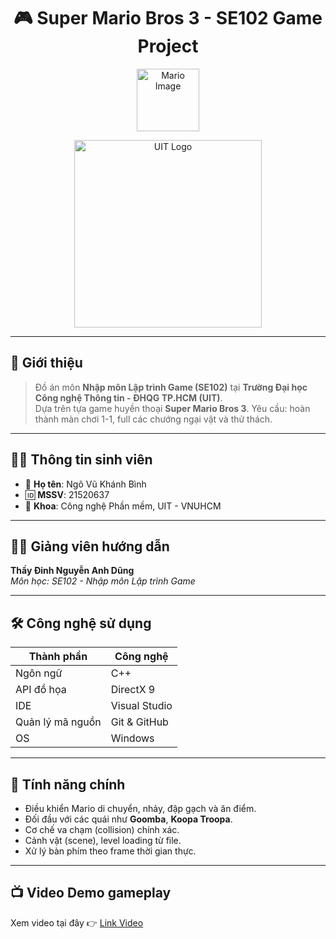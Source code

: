 <h1 align="center">🎮 Super Mario Bros 3 - SE102 Game Project</h1>

<p align="center">
  <img src="https://th.bing.com/th/id/R.02e4405a80885b300f3eddbfa600a4e0?rik=6IXVZAzjvsc7rw&riu=http%3a%2f%2fimg3.wikia.nocookie.net%2f__cb20120522230938%2fnintendo%2fen%2fimages%2f9%2f9a%2fSuper_Mario_Bros_3_Logo.png&ehk=SeQwytoHnSEf3A%2b9g3Jic2MOIfG9mV4AQAe4p%2fXLr%2bo%3d&risl=&pid=ImgRaw&r=0" alt="Mario Image" height="100"/>
</p>

<p align="center">
  <img src="https://www.uit.edu.vn/sites/vi/files/images/Logos/Logo_UIT_Web.png" alt="UIT Logo" height="300"/>
</p>

---

## 🧠 Giới thiệu

> Đồ án môn **Nhập môn Lập trình Game (SE102)** tại **Trường Đại học Công nghệ Thông tin - ĐHQG TP.HCM (UIT)**.  
> Dựa trên tựa game huyền thoại **Super Mario Bros 3**.
> Yêu cầu: hoàn thành màn chơi 1-1, full các chướng ngại vật và thử thách.

---

## 👨‍💻 Thông tin sinh viên

- 📛 **Họ tên**: Ngô Vũ Khánh Bình  
- 🆔 **MSSV**: 21520637  
- 🏫 **Khoa**: Công nghệ Phần mềm, UIT - VNUHCM

---

## 🧑‍🏫 Giảng viên hướng dẫn

**Thầy Đinh Nguyễn Anh Dũng**  
_Môn học: SE102 - Nhập môn Lập trình Game_

---

## 🛠️ Công nghệ sử dụng

| Thành phần | Công nghệ |
|------------|-----------|
| Ngôn ngữ   | C++       |
| API đồ họa | DirectX 9 |
| IDE        | Visual Studio |
| Quản lý mã nguồn | Git & GitHub |
| OS | Windows |

---

## 🚀 Tính năng chính

- Điều khiển Mario di chuyển, nhảy, đập gạch và ăn điểm.
- Đối đầu với các quái như **Goomba**, **Koopa Troopa**.
- Cơ chế va chạm (collision) chính xác.
- Cảnh vật (scene), level loading từ file.
- Xử lý bàn phím theo frame thời gian thực.

------
## 📺 Video Demo gameplay
Xem video tại đây 👉 [Link Video](https://youtu.be/u9kdWPlzcyU?si=VfCfA7ABW2gq7diN)
